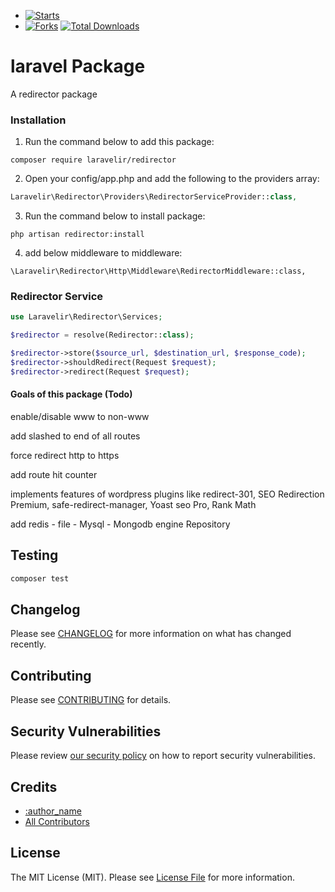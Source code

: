 - [![Starts](https://img.shields.io/github/stars/laravelir/redirector?style=flat&logo=github)](https://github.com/laravelir/redirector/forks)
- [![Forks](https://img.shields.io/github/forks/laravelir/redirector?style=flat&logo=github)](https://github.com/laravelir/redirector/stargazers)
  [![Total Downloads](https://img.shields.io/packagist/dt/laravelir/laravel-.svg?style=flat-square)](https://packagist.org/packages/laravelir/laravel-)


# laravel Package

A redirector package

### Installation

1. Run the command below to add this package:

```
composer require laravelir/redirector
```

2. Open your config/app.php and add the following to the providers array:

```php
Laravelir\Redirector\Providers\RedirectorServiceProvider::class,
```

3. Run the command below to install package:

```
php artisan redirector:install
```

4. add below middleware to middleware:

```
\Laravelir\Redirector\Http\Middleware\RedirectorMiddleware::class,
```

### Redirector Service

```php
use Laravelir\Redirector\Services;

$redirector = resolve(Redirector::class);

$redirector->store($source_url, $destination_url, $response_code);
$redirector->shouldRedirect(Request $request);
$redirector->redirect(Request $request);
```

#### Goals of this package (Todo)
enable/disable www to non-www

add slashed to end of all routes

force redirect http to https

add route hit counter

implements features of wordpress plugins like redirect-301, SEO Redirection Premium, safe-redirect-manager, Yoast seo Pro,  Rank Math 


add redis - file - Mysql - Mongodb engine Repository

## Testing

```bash
composer test
```

## Changelog

Please see [CHANGELOG](CHANGELOG.md) for more information on what has changed recently.

## Contributing

Please see [CONTRIBUTING](.github/CONTRIBUTING.md) for details.

## Security Vulnerabilities

Please review [our security policy](../../security/policy) on how to report security vulnerabilities.

## Credits

- [:author_name](https://github.com/:author_username)
- [All Contributors](../../contributors)

## License

The MIT License (MIT). Please see [License File](LICENSE.md) for more information.

